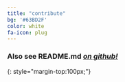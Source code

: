 ```yaml
---
title: "contribute"
bg: '#63BD2F'
color: white
fa-icon: plug
---
```


### Also see **README.md** [*on github!*](https://github.com/huangkaiw3n/tjc-livestreams)
{: style="margin-top:100px;"}


